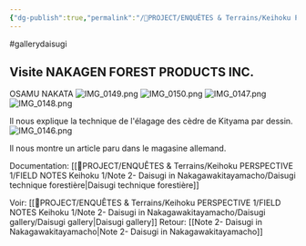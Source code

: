 ```yaml
---
{"dg-publish":true,"permalink":"/📁PROJECT/ENQUÊTES & Terrains/Keihoku PERSPECTIVE 1/FIELD NOTES Keihoku 1/Note 2-  Daisugi in Nakagawakitayamacho/Visite NAKAGEN FOREST PRODUCTS INC./"}
---
```


#gallerydaisugi 
## Visite NAKAGEN FOREST PRODUCTS INC.  
OSAMU NAKATA
![IMG_0149.png](/img/user/%F0%9F%93%81PROJECT/ENQU%C3%8ATES%20&%20Terrains/Keihoku%20PERSPECTIVE%201/FIELD%20NOTES%20Keihoku%201/Note%202-%20%20Daisugi%20in%20Nakagawakitayamacho/Daisugi%20gallery/attachments/IMG_0149.png)
![IMG_0150.png](/img/user/%F0%9F%93%81PROJECT/ENQU%C3%8ATES%20&%20Terrains/Keihoku%20PERSPECTIVE%201/FIELD%20NOTES%20Keihoku%201/Note%202-%20%20Daisugi%20in%20Nakagawakitayamacho/Daisugi%20gallery/attachments/IMG_0150.png)
![IMG_0147.png](/img/user/%F0%9F%93%81PROJECT/ENQU%C3%8ATES%20&%20Terrains/Keihoku%20PERSPECTIVE%201/FIELD%20NOTES%20Keihoku%201/Note%202-%20%20Daisugi%20in%20Nakagawakitayamacho/Daisugi%20gallery/attachments/IMG_0147.png)
![IMG_0148.png](/img/user/%F0%9F%93%81PROJECT/ENQU%C3%8ATES%20&%20Terrains/Keihoku%20PERSPECTIVE%201/FIELD%20NOTES%20Keihoku%201/Note%202-%20%20Daisugi%20in%20Nakagawakitayamacho/Daisugi%20gallery/attachments/IMG_0148.png)

Il nous explique la technique de l'élagage des cèdre de Kityama par dessin.
![IMG_0146.png](/img/user/%F0%9F%93%81PROJECT/ENQU%C3%8ATES%20&%20Terrains/Keihoku%20PERSPECTIVE%201/FIELD%20NOTES%20Keihoku%201/Note%202-%20%20Daisugi%20in%20Nakagawakitayamacho/Daisugi%20gallery/attachments/IMG_0146.png)

Il nous montre un article paru dans le magasine allemand. 

Documentation: [[📁PROJECT/ENQUÊTES & Terrains/Keihoku PERSPECTIVE 1/FIELD NOTES Keihoku 1/Note 2-  Daisugi in Nakagawakitayamacho/Daisugi technique forestière\|Daisugi technique forestière]]

Voir:  [[📁PROJECT/ENQUÊTES & Terrains/Keihoku PERSPECTIVE 1/FIELD NOTES Keihoku 1/Note 2-  Daisugi in Nakagawakitayamacho/Daisugi gallery/Daisugi gallery\|Daisugi gallery]]
Retour:  [[Note 2- Daisugi in Nakagawakitayamacho\|Note 2- Daisugi in Nakagawakitayamacho]]

